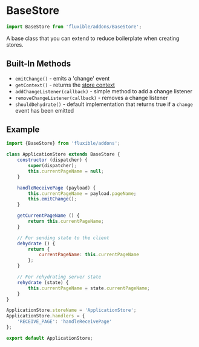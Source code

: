 # BaseStore

```js
import BaseStore from 'fluxible/addons/BaseStore';
```

A base class that you can extend to reduce boilerplate when creating stores.

## Built-In Methods

* `emitChange()` - emits a 'change' event
* `getContext()` - returns the [store context](../FluxibleContext.md#store-context)
* `addChangeListener(callback)` - simple method to add a change listener
* `removeChangeListener(callback)` - removes a change listener
* `shouldDehydrate()` - default implementation that returns true if a `change` event has been emitted

## Example

```js
import {BaseStore} from 'fluxible/addons';

class ApplicationStore extends BaseStore {
    constructor (dispatcher) {
        super(dispatcher);
        this.currentPageName = null;
    }

    handleReceivePage (payload) {
        this.currentPageName = payload.pageName;
        this.emitChange();
    }

    getCurrentPageName () {
        return this.currentPageName;
    }

    // For sending state to the client
    dehydrate () {
        return {
            currentPageName: this.currentPageName
        };
    }

    // For rehydrating server state
    rehydrate (state) {
        this.currentPageName = state.currentPageName;
    }
}

ApplicationStore.storeName = 'ApplicationStore';
ApplicationStore.handlers = {
    'RECEIVE_PAGE': 'handleReceivePage'
};

export default ApplicationStore;
```
